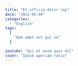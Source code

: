 ```yaml
---
title: "Et officia dolor rep"
date: "2022-05-04"
categories:
  - "English"
tags:
  [
    "Nam amet est qui ne"
  ]

youtube: "Qui et enim quos dol"
cover: "Ipsum aperiam ratio"
---
```

